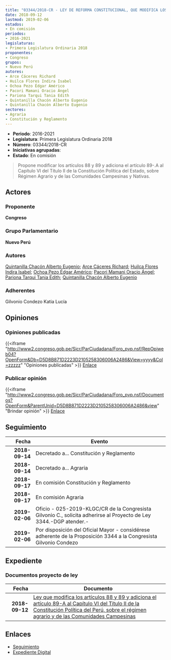 ```yaml
---
title: "03344/2018-CR - LEY DE REFORMA CONSTITUCIONAL, QUE MODIFICA LOS ARTÍCULOS 88, 89 Y ADICIONA EL ARTÍCULO 89-A AL CAPÍTULO VI DEL TÍTULO II DE LA CONSTITUCIÓN POLÍTICA DEL PERÚ, SOBRE EL RÉGIMEN AGRARIO Y DE LAS COMUNIDADES CAMPESINAS"
date: 2018-09-12
lastmod: 2019-02-06
estados:
- En comisión
periodos:
- 2016-2021
legislaturas:
- Primera Legislatura Ordinaria 2018
proponentes:
- Congreso
grupos:
- Nuevo Perú
autores:
- Arce Cáceres Richard
- Huilca Flores Indira Isabel
- Ochoa Pezo Édgar Américo
- Pacori Mamani Oracio Ángel
- Pariona Tarqui Tania Edith
- Quintanilla Chacón Alberto Eugenio
- Quintanilla Chacón Alberto Eugenio
sectores:
- Agraria
- Constitución y Reglamento
---
```

- **Periodo**: 2016-2021
- **Legislatura**: Primera Legislatura Ordinaria 2018
- **Número**: 03344/2018-CR
- **Iniciativas agrupadas**: 
- **Estado**: En comisión

> Propone modificar los artículos 88 y 89 y adiciona el artículo 89-.A al Capítulo VI del Título II de la Constitución Política del Estado, sobre Régimen Agrario y de las Comunidades Campesinas y Nativas.


## Actores

### Proponente

**Congreso**

### Grupo Parlamentario

**Nuevo Perú**

### Autores

[Quintanilla Chacón Alberto Eugenio](mailto:mailto:aquintanilla@congreso.gob.pe); [Arce Cáceres Richard](mailto:mailto:rarce@congreso.gob.pe); [Huilca Flores Indira Isabel](mailto:mailto:ihuilca@congreso.gob.pe); [Ochoa Pezo Édgar Américo](mailto:mailto:eochoa@congreso.gob.pe); [Pacori Mamani Oracio Ángel](mailto:mailto:opacori@congreso.gob.pe); [Pariona Tarqui Tania Edith](mailto:mailto:tpariona@congreso.gob.pe); [Quintanilla Chacón Alberto Eugenio](mailto:mailto:aquintanilla@congreso.gob.pe)

### Adherentes

Gilvonio Condezo Katia Lucía

## Opiniones

### Opiniones publicadas

{{<iframe "http://www2.congreso.gob.pe/Sicr/ParCiudadana/Foro_pvp.nsf/RepOpiweb04?OpenForm&Db=D5D8B871D2223D2105258306006A2486&View=yyyy&Col=zzzzz" "Opiniones publicadas" >}}
[Enlace](http://www2.congreso.gob.pe/Sicr/ParCiudadana/Foro_pvp.nsf/RepOpiweb04?OpenForm&Db=D5D8B871D2223D2105258306006A2486&View=yyyy&Col=zzzzz)

### Publicar opinión

{{<iframe "http://www2.congreso.gob.pe/Sicr/ParCiudadana/Foro_pvp.nsf/Documentos?OpenForm&ParentUnid=D5D8B871D2223D2105258306006A2486&view" "Brindar opinión" >}}
[Enlace](http://www2.congreso.gob.pe/Sicr/ParCiudadana/Foro_pvp.nsf/Documentos?OpenForm&ParentUnid=D5D8B871D2223D2105258306006A2486&view)


## Seguimiento

| Fecha | Evento |
|------:|--------|
| **2018-09-14** | Decretado a... Constitución y Reglamento |
| **2018-09-14** | Decretado a... Agraria |
| **2018-09-17** | En comisión Constitución y Reglamento |
| **2018-09-17** | En comisión Agraria |
| **2019-02-06** | Oficio - 025-2019-KLGC/CR de la Congresista Gilvonio C., solicita adherirse al Proyecto de Ley 3344.-DGP atender.- |
| **2019-02-06** | Por disposición del Oficial Mayor - considérese adherente de la Proposición 3344 a la Congresista Gilvonio Condezo |

## Expediente

### Documentos proyecto de ley

| Fecha | Documento |
|------:|-----------|
| **2018-09-12** | [Ley que modifica los artículos 88 y 89 y adiciona el artículo 89-A al Capítulo VI del Título II de la Constitución Política del Perú, sobre el régimen agrario y de las Comunidades Campesinas](http://www.leyes.congreso.gob.pe/Documentos/2016_2021/Proyectos_de_Ley_y_de_Resoluciones_Legislativas/PL0334420180912.pdf) |

## Enlaces

- [Seguimiento](http://www2.congreso.gob.pe/Sicr/TraDocEstProc/CLProLey2016.nsf/f7fff46988ca05b1052578e100829cc7/2ab5cc46591fd041052583060076ec67?OpenDocument)
- [Expediente Digital](http://www2.congreso.gob.pe/Sicr/TraDocEstProc/Expvirt_2011.nsf/visbusqptramdoc1621/03344?opendocument)

